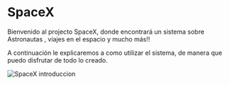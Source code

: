 # SpaceX

Bienvenido al projecto SpaceX, donde encontrará un sistema sobre Astronautas , viajes en el espacio y mucho más!! 

A continuación le explicaremos a como utilizar el sistema, de manera que puedo disfrutar de todo lo creado.

![SpaceX introduccion]([https://imgur.com/a/zG2d9zh])
